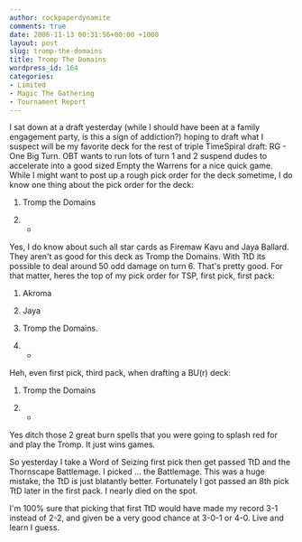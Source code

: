 ```yaml
---
author: rockpaperdynamite
comments: true
date: 2006-11-13 00:31:56+00:00 +1000
layout: post
slug: tromp-the-domains
title: Tromp The Domains
wordpress_id: 164
categories:
- Limited
- Magic The Gathering
- Tournament Report
---
```


I sat down at a draft yesterday (while I should have been at a family engagement party, is this a sign of addiction?) hoping to draft what I suspect will be my favorite deck for the rest of triple TimeSpiral draft: RG - One Big Turn. OBT wants to run lots of turn 1 and 2 suspend dudes to accelerate into a good sized Empty the Warrens for a nice quick game. While I might want to post up a rough  pick order for the deck sometime, I do know one thing about the pick order for the deck:



	
  1. Tromp the Domains<!-- more -->

	
  2. *


Yes, I do know about such all star cards as Firemaw Kavu and Jaya Ballard. They aren't as good for this deck as Tromp the Domains. With TtD its possible to deal around 50 odd damage on turn 6. That's pretty good. For that matter, heres the top of my pick order for TSP, first pick, first pack:

	
  1. Akroma

	
  2. Jaya

	
  3. Tromp the Domains.

	
  4. *


Heh, even first pick, third pack, when drafting a BU(r) deck:

	
  1. Tromp the Domains

	
  2. *


Yes ditch those 2 great burn spells that you were going to splash red for and play the Tromp. It just wins games.

So yesterday I take a Word of Seizing first pick then get passed TtD and the Thornscape Battlemage. I picked ... the Battlemage. This was a huge mistake, the TtD is just blatantly better. Fortunately I got passed an 8th pick TtD later in the first pack. I nearly died on the spot.

I'm 100% sure that picking that first TtD would have made my record 3-1 instead of 2-2, and given be a very good chance at 3-0-1 or 4-0. Live and learn I guess.
